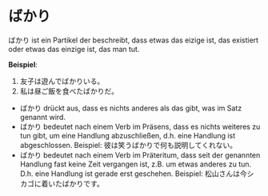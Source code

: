 # ばかり

ばかり ist ein Partikel der beschreibt, dass etwas das eizige ist, das existiert oder etwas das einzige ist, das man tut.

**Beispiel**:

1. 友子は遊んでばかりいる。
2. 私は昼ご飯を食べたばかりだ。

- ばかり drückt aus, dass es nichts anderes als das gibt, was im Satz genannt wird.
- ばかり bedeutet nach einem Verb im Präsens, dass es nichts weiteres zu tun gibt, um eine Handlung abzuschließen, d.h. eine Handlung ist abgeschlossen. Beispiel: 彼は笑うばかりで何も説明してくれない。
- ばかり bedeutet nach einem Verb im Präteritum, dass seit der genannten Handlung fast keine Zeit vergangen ist, z.B. um etwas anderes zu tun. D.h. eine Handlung ist gerade erst geschehen. Beispiel: 松山さんは今シカゴに着いたばかりです。
